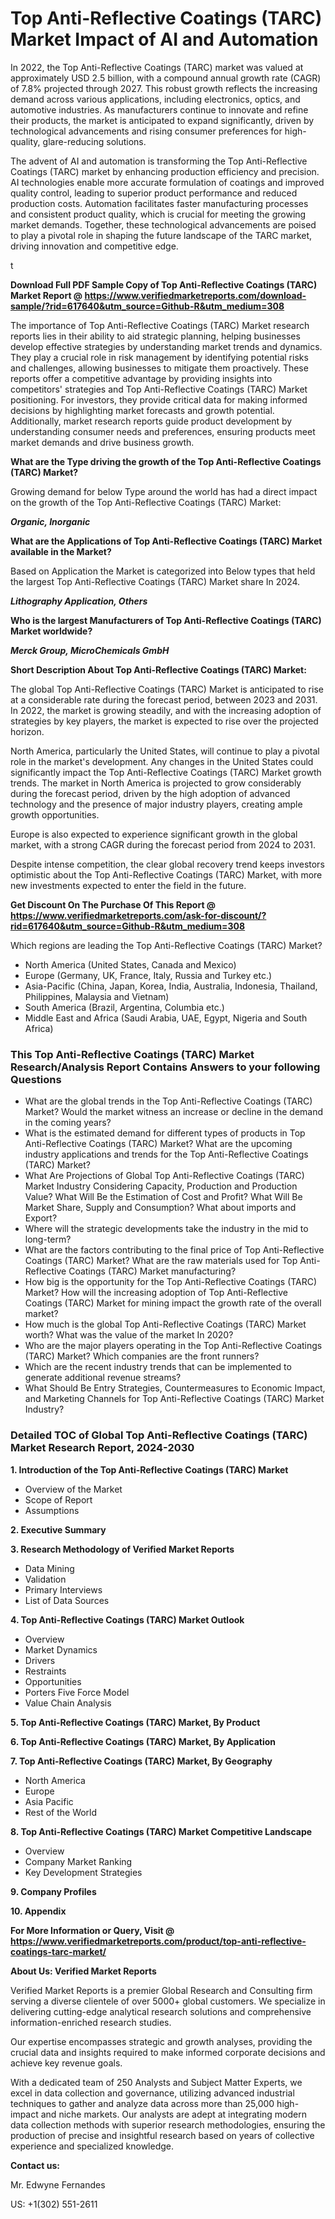 <meta name="title" content="Global  Top Anti-Reflective Coatings (TARC) Market Impact of AI and Automation"><meta name="description" content="  In 2022, the Top Anti-Reflective Coatings (TARC) market was valued at approximately USD 2.5 billion, with a compound annual growth rate (CAGR) of 7.8% projected thro"><meta name="title" content=" Top Anti-Reflective Coatings (TARC) Market Size, Share, Scope, Trends, Growth, Opportunities, Analysis, Forecast"> <h1>Top Anti-Reflective Coatings (TARC) Market Impact of AI and Automation</h1> <p>In 2022, the Top Anti-Reflective Coatings (TARC) market was valued at approximately USD 2.5 billion, with a compound annual growth rate (CAGR) of 7.8% projected through 2027. This robust growth reflects the increasing demand across various applications, including electronics, optics, and automotive industries. As manufacturers continue to innovate and refine their products, the market is anticipated to expand significantly, driven by technological advancements and rising consumer preferences for high-quality, glare-reducing solutions.</p> <p>The advent of AI and automation is transforming the Top Anti-Reflective Coatings (TARC) market by enhancing production efficiency and precision. AI technologies enable more accurate formulation of coatings and improved quality control, leading to superior product performance and reduced production costs. Automation facilitates faster manufacturing processes and consistent product quality, which is crucial for meeting the growing market demands. Together, these technological advancements are poised to play a pivotal role in shaping the future landscape of the TARC market, driving innovation and competitive edge.</p> t</p><p id="" class=""><strong>Download Full PDF Sample Copy of Top Anti-Reflective Coatings (TARC) Market Report @ <a href="https://www.verifiedmarketreports.com/download-sample/?rid=617640&utm_source=Github-R&utm_medium=308" target="_blank">https://www.verifiedmarketreports.com/download-sample/?rid=617640&utm_source=Github-R&utm_medium=308</a></strong></p><p>The importance of&nbsp;Top Anti-Reflective Coatings (TARC) Market research reports lies in their ability to aid strategic planning, helping businesses develop effective strategies by understanding market trends and dynamics. They play a crucial role in risk management by identifying potential risks and challenges, allowing businesses to mitigate them proactively. These reports offer a competitive advantage by providing insights into competitors' strategies and Top Anti-Reflective Coatings (TARC) Market positioning. For investors, they provide critical data for making informed decisions by highlighting market forecasts and growth potential. Additionally, market research reports guide product development by understanding consumer needs and preferences, ensuring products meet market demands and drive business growth.</p><p><strong>What are the&nbsp;Type driving the growth of the Top Anti-Reflective Coatings (TARC) Market?</strong></p><p id="" class="">Growing demand for below Type around the world has had a direct impact on the growth of the Top Anti-Reflective Coatings (TARC) Market:</p><em><strong>Organic, Inorganic</strong></em></p><strong>What are the&nbsp;Applications&nbsp;of Top Anti-Reflective Coatings (TARC) Market available in the Market?</strong></p><p id="" class="">Based on Application the Market is categorized into Below types that held the largest Top Anti-Reflective Coatings (TARC) Market share In 2024.</p><em><strong>Lithography Application, Others</strong></em></p><strong>Who is the largest Manufacturers of Top Anti-Reflective Coatings (TARC) Market worldwide?</strong></p><p><em><strong>Merck Group, MicroChemicals GmbH</strong></em></p><p id="" class=""><strong>Short Description About Top Anti-Reflective Coatings (TARC) Market:</strong></p><p>The global Top Anti-Reflective Coatings (TARC) Market is anticipated to rise at a considerable rate during the forecast period, between 2023 and 2031. In 2022, the market is growing steadily, and with the increasing adoption of strategies by key players, the market is expected to rise over the projected horizon.</p><p>North America, particularly the United States, will continue to play a pivotal role in the market's development. Any changes in the United States could significantly impact the Top Anti-Reflective Coatings (TARC) Market growth trends. The market in North America is projected to grow considerably during the forecast period, driven by the high adoption of advanced technology and the presence of major industry players, creating ample growth opportunities.</p><p>Europe is also expected to experience significant growth in the global market, with a strong CAGR during the forecast period from 2024 to 2031.</p><p>Despite intense competition, the clear global recovery trend keeps investors optimistic about the Top Anti-Reflective Coatings (TARC) Market, with more new investments expected to enter the field in the future.</p><p id="" class=""><strong>Get Discount On The Purchase Of This Report @ <a href="https://www.verifiedmarketreports.com/ask-for-discount/?rid=617640&utm_source=Github-R&utm_medium=308" target="_blank">https://www.verifiedmarketreports.com/ask-for-discount/?rid=617640&utm_source=Github-R&utm_medium=308</a></strong></p>Which regions are leading the Top Anti-Reflective Coatings (TARC) Market?</p><ul><li>North America (United States, Canada and Mexico)</li><li>Europe (Germany, UK, France, Italy, Russia and Turkey etc.)</li><li>Asia-Pacific (China, Japan, Korea, India, Australia, Indonesia, Thailand, Philippines, Malaysia and Vietnam)</li><li>South America (Brazil, Argentina, Columbia etc.)</li><li>Middle East and Africa (Saudi Arabia, UAE, Egypt, Nigeria and South Africa)</li></ul><h3 id="" class="">This Top Anti-Reflective Coatings (TARC) Market Research/Analysis Report Contains Answers to your following Questions</h3><ul><li>What are the global trends in the Top Anti-Reflective Coatings (TARC) Market? Would the market witness an increase or decline in the demand in the coming years?</li><li>What is the estimated demand for different types of products in Top Anti-Reflective Coatings (TARC) Market? What are the upcoming industry applications and trends for the Top Anti-Reflective Coatings (TARC) Market?</li><li>What Are Projections of Global Top Anti-Reflective Coatings (TARC) Market Industry Considering Capacity, Production and Production Value? What Will Be the Estimation of Cost and Profit? What Will Be Market Share, Supply and Consumption? What about imports and Export?</li><li>Where will the strategic developments take the industry in the mid to long-term?</li><li>What are the factors contributing to the final price of Top Anti-Reflective Coatings (TARC) Market? What are the raw materials used for Top Anti-Reflective Coatings (TARC) Market manufacturing?</li><li>How big is the opportunity for the Top Anti-Reflective Coatings (TARC) Market? How will the increasing adoption of Top Anti-Reflective Coatings (TARC) Market for mining impact the growth rate of the overall market?</li><li>How much is the global Top Anti-Reflective Coatings (TARC) Market worth? What was the value of the market In 2020?</li><li>Who are the major players operating in the Top Anti-Reflective Coatings (TARC) Market? Which companies are the front runners?</li><li>Which are the recent industry trends that can be implemented to generate additional revenue streams?</li><li>What Should Be Entry Strategies, Countermeasures to Economic Impact, and Marketing Channels for Top Anti-Reflective Coatings (TARC) Market Industry?</li></ul><h3 id="" class="">Detailed TOC of Global Top Anti-Reflective Coatings (TARC) Market Research Report, 2024-2030</h3><p id="" class=""><strong>1. Introduction of the Top Anti-Reflective Coatings (TARC) Market</strong></p><ul><li>Overview of the Market</li><li>Scope of Report</li><li>Assumptions</li></ul><p id="" class=""><strong>2. Executive Summary</strong></p><p id="" class=""><strong>3. Research Methodology of Verified Market Reports</strong></p><ul><li>Data Mining</li><li>Validation</li><li>Primary Interviews</li><li>List of Data Sources</li></ul><p id="" class=""><strong>4. Top Anti-Reflective Coatings (TARC) Market Outlook</strong></p><ul><li>Overview</li><li>Market Dynamics</li><li>Drivers</li><li>Restraints</li><li>Opportunities</li><li>Porters Five Force Model</li><li>Value Chain Analysis</li></ul><p id="" class=""><strong>5. Top Anti-Reflective Coatings (TARC) Market, By Product</strong></p><p id="" class=""><strong>6. Top Anti-Reflective Coatings (TARC) Market, By Application</strong></p><p id="" class=""><strong>7. Top Anti-Reflective Coatings (TARC) Market, By Geography</strong></p><ul><li>North America</li><li>Europe</li><li>Asia Pacific</li><li>Rest of the World</li></ul><p id="" class=""><strong>8. Top Anti-Reflective Coatings (TARC) Market Competitive Landscape</strong></p><ul><li>Overview</li><li>Company Market Ranking</li><li>Key Development Strategies</li></ul><p id="" class=""><strong>9. Company Profiles</strong></p><p id="" class=""><strong>10. Appendix</strong></p><p id="" class=""><strong>For More Information or Query, Visit @ <a href="https://www.verifiedmarketreports.com/product/top-anti-reflective-coatings-tarc-market/" target="_blank">https://www.verifiedmarketreports.com/product/top-anti-reflective-coatings-tarc-market/</a></strong></p><p id="" class=""><strong>About Us: Verified Market Reports</strong></p><p id="" class="">Verified Market Reports is a premier Global Research and Consulting firm serving a diverse clientele of over 5000+ global customers. We specialize in delivering cutting-edge analytical research solutions and comprehensive information-enriched research studies.</p><p id="" class="">Our expertise encompasses strategic and growth analyses, providing the crucial data and insights required to make informed corporate decisions and achieve key revenue goals.</p><p id="" class="">With a dedicated team of 250 Analysts and Subject Matter Experts, we excel in data collection and governance, utilizing advanced industrial techniques to gather and analyze data across more than 25,000 high-impact and niche markets. Our analysts are adept at integrating modern data collection methods with superior research methodologies, ensuring the production of precise and insightful research based on years of collective experience and specialized knowledge.</p><p id="" class=""><strong>Contact us:</strong></p><p id="" class="">Mr. Edwyne Fernandes</p><p id="" class="">US: +1(302) 551-2611</p>